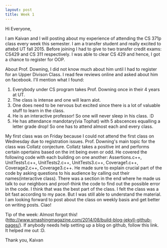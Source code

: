 ```yaml
---
layout: post
title: Week 1
---
```


Hi Everyone,

I am Kaivan and I will posting about my experience of attending the CS 371p class every week this semester. I am a transfer student and really excited to attebd UT fall 2015. Before joining I had to give to two transfer credit exams: CS429 and CS 311 respectively. I was able to clear CS 429 and hence, I got a chance to register for OOP.

About Prof. Downing, I did not know much about him until I had to register for an Upper Divison Class. I read few reviews online and asked about him on facebook. I'll mention what I found:
1. Everybody under CS program takes Prof. Downing once in their 4 years at UT.
2. The class is intense and one will learn alot.
3. One does need to be nervous but excited since there is a lot of valuable stuff to learn in the class.
4. He is an interactive professor! So one will never sleep in his class. :D
5. He has attendance mandotary(via Tophat) with 5 abscences equalling a letter grade drop! So one has to attend almost each and every class.

My first class was on Friday because I could not attend the first class on Wednesday due to registration issues. Prof. Downing's main topic for the class was Collatz conjecture. Collatz takes a positive int and performs certain opertains based on the int being even or odd.
He covered the following code with each building on one another: Assertions.c++, UnitTests1.c++, UnitTests2.c++, UnitTests3.c++, Coverage1.c++, Coverage2.c++, Coverage3.c++. He made sure to explain crucial part of the code by asking questions to his audience by calling out their names(interactive class). There was a section in the end where he made us talk to our neighbors and proof-think the code to find out the possible error in the code. I think that was the best part of the class. I felt the class was a bit fast according to my pace. But I was still able to understand the material. I am looking forward to post about the class on weekly basis and get better on writing posts. Ciao!

Tip of the week: 
Almost forgot this! (http://www.smashingmagazine.com/2014/08/build-blog-jekyll-github-pages/). If anybody needs help setting up a blog on github, follow this link. It helped me out :D.

Thank you,
Kaivan
